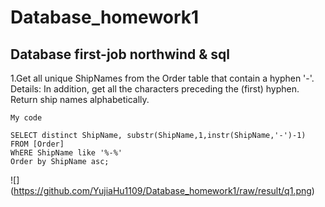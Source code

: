 # Database_homework1
Database first-job northwind &amp; sql
---------------------------------------
1.Get all unique ShipNames from the Order table that contain a hyphen '-'.
Details: In addition, get all the characters preceding the (first) hyphen. Return ship 
names alphabetically.

`My code`
```
SELECT distinct ShipName, substr(ShipName,1,instr(ShipName,'-')-1)
FROM [Order]
WhERE ShipName like '%-%'
Order by ShipName asc;
```
![]
(https://github.com/YujiaHu1109/Database_homework1/raw/result/q1.png)

